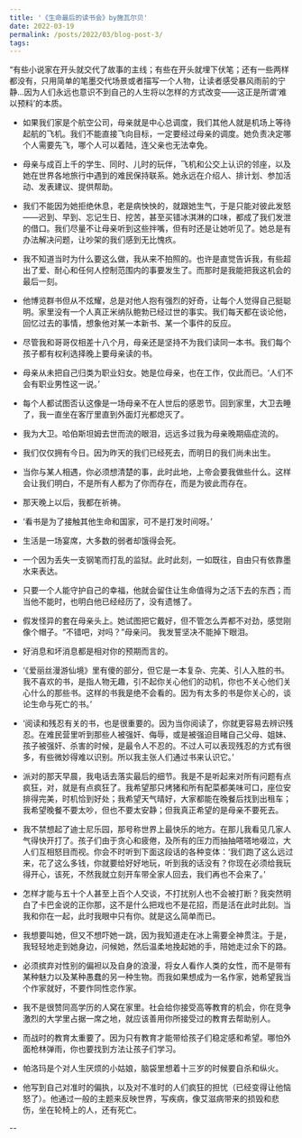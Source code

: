 ```yaml
---
title: '《生命最后的读书会》by施瓦尔贝'
date: 2022-03-19
permalink: /posts/2022/03/blog-post-3/
tags:
---
```


“有些小说家在开头就交代了故事的主线；有些在开头就埋下伏笔；还有一些两样都没有，只用简单的笔墨交代场景或者描写一个人物，让读者感受暴风雨前的宁静...因为人们永远也意识不到自己的人生将以怎样的方式改变——这正是所谓‘难以预料’的本质。

- 如果我们家是个航空公司，母亲就是中心总调度，我们其他人就是机场上等待起航的飞机。我们不能直接飞向目标，一定要经过母亲的调度。她负责决定哪个人需要先飞，哪个人可以着陆，连父亲也无法幸免。

- 母亲与成百上千的学生、同时、儿时的玩伴，飞机和公交上认识的邻座，以及她在世界各地旅行中遇到的难民保持联系。她永远在介绍人、排计划、参加活动、发表建议、提供帮助。

- 我们不能因为她拒绝休息，老是病怏怏的，就跟她生气，于是只能对彼此发怒——迟到、早到、忘记生日、挖苦，甚至买错冰淇淋的口味，都成了我们发泄的借口。我们尽量不让母亲听到这些拌嘴，但有时还是让她听见了。她总是有办法解决问题，让吵架的我们感到无比愧疚。

- 我不知道当时为什么要这么做，我从来不拍照的。也许是直觉告诉我，有些超出了爱、耐心和任何人控制范围内的事要发生了。而那时是我能把我这机会的最后一刻。

- 他博览群书但从不炫耀，总是对他人抱有强烈的好奇，让每个人觉得自己挺聪明。家里没有一个人真正米纳队鲍勃已经过世的事实。我们每天都在谈论他，回忆过去的事情，想象他对某一本新书、某一个事件的反应。

- 尽管我和哥哥仅相差十八个月，母亲还是坚持不为我们读同一本书。我们每个孩子都有权利选择晚上要母亲读的书。

- 母亲从未把自己归类为职业妇女。她是位母亲，也在工作，仅此而已。‘人们不会有职业男性这一说。’

- 每个人都试图否认这像是一场母亲不在人世后的感恩节。回到家里，大卫去睡了，我一直坐在客厅里直到外面灯光都熄灭了。

- 我为大卫。哈伯斯坦姆去世而流的眼泪，远远多过我为母亲晚期癌症流的。

- 我们仅仅拥有今日。因为昨天的我们已经死去，而明日的我们尚未出生。

- 当你与某人相遇，你必须想清楚的事，此时此地，上帝会要我做些什么。这样会让我们明白，不是所有人都为了你而存在，而是为彼此而存在。

- 那天晚上以后，我都在祈祷。

- ‘看书是为了接触其他生命和国家，可不是打发时间呀。’

- 生活是一场宴席，大多数的弱者却饿得会死。

- 一个因为丢失一支钢笔而打乱的监狱。此时此刻，一如既往，自由只有依靠墨水来表达。

- 只要一个人能守护自己的幸福，他就会留住让生命值得为之活下去的东西；而当他不能时，也明白他已经经历了，没有遗憾了。

- 假发怪异的套在母亲头上。她试图把它戴好，但不管怎么弄都不对劲，感觉刚像个帽子。“不错吧，对吗？”母亲问。
我发誓坚决不能掉下眼泪。

- 好消息和坏消息都是相对你的预期而言的。

- ‘《爱丽丝漫游仙境》里有傻的部分，但它是一本复杂、完美、引人入胜的书。我不喜欢的书，是指人物无趣，引不起你关心他们的动机，你也不关心他们关心什么的那些书。这样的书我是绝不会看的。因为有太多的书是你关心的，谈论生命与死亡的书。’

- ‘阅读和残忍有关的书，也是很重要的。因为当你阅读了，你就更容易去辨识残忍。在难民营里听到那些人被强奸、侮辱，或是被强迫目睹自己父母、姐妹、孩子被强奸、杀害的时候，是最令人不忍的。不过人可以表现残忍的方式有很多，有些微妙得难以识别。所以我主张人们通过书来认识它。’

- 派对的那天早晨，我电话去落实最后的细节。我是不是听起来对所有问题有点疯狂，对，就是有点疯狂了。我希望那只烤猪和所有配菜都美味可口，座位安排得完美，时机恰到好处；我希望天气晴好，大家都能在晚餐后找到出租车；我希望晚餐不要太吵，但也不要太安静；但我真正希望的是母亲不要死去。

- 我不禁想起了迪士尼乐园，那号称世界上最快乐的地方。在那儿我看见几家人气得快开打了。孩子们由于贪心和疲倦，及所有的压力而抽抽嗒嗒地啜泣，大人们互相怒目而视。你会不时听到下面这段话的各种变体：‘我们跑了这么远过来，花了这么多钱，你就要给好好地玩，听到我的话没有？你现在必须给我玩得开心，该死，不然我就立刻开车带全家人回去，我们再也不会来了。’

- 怎样才能与五十个人甚至上百个人交谈，不打扰别人也不会被打断？我突然明白了卡巴金说的正你那，这不是什么把戏也不是花招，而是活在此时此刻。当我和你在一起，此时我眼中只有你。就是这么简单而已。

- 我想要叫她，但又不想吓她一跳，因为我知道走在冰上需要全神贯注。于是，我轻轻地走到她身边，问候她，然后温柔地挽起她的手，陪她走过余下的路。

- 必须摈弃对性别的偏袒以及自身的浪漫，将女人看作人类的女性，而不是带有某种魅力以及某种愚蠢的另一种生物。而我如果想成为一名作家，她希望我当个作家就好，不要作同性恋作家。

- 我不是很赞同高学历的人窝在家里。社会给你接受高等教育的机会，你在竞争激烈的大学里占据一席之地，就应该善用你所接受过的教育去帮助别人。

- 而战时的教育太重要了。因为只有教育才能带给孩子们稳定感和希望。哪怕外面枪林弹雨，你也要找到方法让孩子们学习。

- 帕洛玛是个对人生厌烦的小姑娘，脑袋里想着十三岁的时候要自杀和纵火。

- 他写到自己对准时的偏执，以及对不准时的人们疯狂的担忧（已经变得让他恼怒了）。他通过一般的主题来反映世界，写疾病，像艾滋病带来的损毁和悲伤，坐在轮椅上的人，还有死亡。





--













